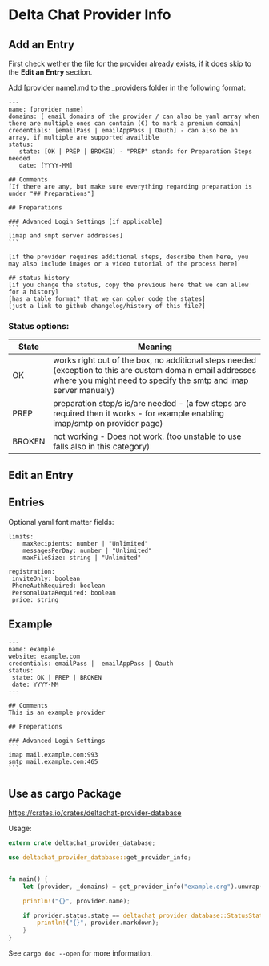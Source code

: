 # Delta Chat Provider Info


## Add an Entry
First check wether the file for the provider already exists, if it does skip to the **Edit an Entry** section.

Add [provider name].md to the _providers folder in the following format:
~~~
---
name: [provider name]
domains: [ email domains of the provider / can also be yaml array when there are multiple ones can contain (€) to mark a premium domain]
credentials: [emailPass | emailAppPass | Oauth] - can also be an array, if multiple are supported availible
status:
   state: [OK | PREP | BROKEN] - "PREP" stands for Preparation Steps needed
   date: [YYYY-MM]
---
## Comments
[If there are any, but make sure everything regarding preparation is under "## Preparations"]

## Preparations

### Advanced Login Settings [if applicable]
```
[imap and smpt server addresses]
```

[if the provider requires additional steps, describe them here, you may also include images or a video tutorial of the process here]

## status history
[if you change the status, copy the previous here that we can allow for a history]
[has a table format? that we can color code the states]
[just a link to github changelog/history of this file?]
~~~

### Status options:

State | Meaning
---|---
OK | works right out of the box, no additional steps needed (exception to this are custom domain email addresses where you might need to specify the smtp and imap server manualy)
PREP | preparation step/s is/are needed - (a few steps are required then it works - for example enabling imap/smtp on provider page)
BROKEN | not working - Does not work. (too unstable to use falls also in this category)

## Edit an Entry

## Entries

Optional yaml font matter fields:
```
limits:
    maxRecipients: number | "Unlimited"
    messagesPerDay: number | "Unlimited"
    maxFileSize: string | "Unlimited"

registration:
 inviteOnly: boolean
 PhoneAuthRequired: boolean
 PersonalDataRequired: boolean
 price: string

```

## Example
~~~
---
name: example
website: example.com
credentials: emailPass |  emailAppPass | Oauth
status:
 state: OK | PREP | BROKEN
 date: YYYY-MM
---

## Comments
This is an example provider

## Preperations

### Advanced Login Settings
```
imap mail.example.com:993
smtp mail.example.com:465
```
~~~

## Use as cargo Package

https://crates.io/crates/deltachat-provider-database

Usage:
```rust
extern crate deltachat_provider_database;

use deltachat_provider_database::get_provider_info;


fn main() {
    let (provider, _domains) = get_provider_info("example.org").unwrap();

    println!("{}", provider.name);

    if provider.status.state == deltachat_provider_database::StatusState::PREPARATION {
        println!("{}", provider.markdown);
    }
}
```

See `cargo doc --open` for more information.
